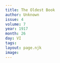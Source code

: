 ```yaml
---
title: The Oldest Book
author: Unknown
issue: 4
volume: 7
year: 1917
month: 26
day: VI
tags:
layout: page.njk
image:
---
```






